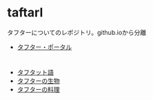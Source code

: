 # taftarl
タフターについてのレポジトリ。github.ioから分離
- [タフター・ポータル](http://schwert398.github.io/taftarl/taftarl_portal)  

# 
- [タフタット語](http://schwert398.github.io/taftarl/taftarl_lang)
- [タフターの生物](http://schwert398.github.io/taftarl/taftarl_lang)
- [タフターの料理](http://schwert398.github.io/taftarl/taftarl_food)
